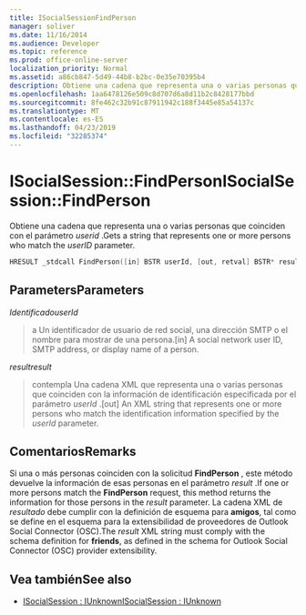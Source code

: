 ```yaml
---
title: ISocialSessionFindPerson
manager: soliver
ms.date: 11/16/2014
ms.audience: Developer
ms.topic: reference
ms.prod: office-online-server
localization_priority: Normal
ms.assetid: a86cb847-5d49-44b8-b2bc-0e35e70395b4
description: Obtiene una cadena que representa una o varias personas que coinciden con el parámetro userID.
ms.openlocfilehash: 1aa6478126e509c8d707d6a8d11b2c8428177bbd
ms.sourcegitcommit: 8fe462c32b91c87911942c188f3445e85a54137c
ms.translationtype: MT
ms.contentlocale: es-ES
ms.lasthandoff: 04/23/2019
ms.locfileid: "32285374"
---
```

# <a name="isocialsessionfindperson"></a><span data-ttu-id="bf6c8-103">ISocialSession::FindPerson</span><span class="sxs-lookup"><span data-stu-id="bf6c8-103">ISocialSession::FindPerson</span></span>

<span data-ttu-id="bf6c8-104">Obtiene una cadena que representa una o varias personas que coinciden con el parámetro _userid_ .</span><span class="sxs-lookup"><span data-stu-id="bf6c8-104">Gets a string that represents one or more persons who match the  _userID_ parameter.</span></span> 
  
```cpp
HRESULT _stdcall FindPerson([in] BSTR userId, [out, retval] BSTR* result);
```

## <a name="parameters"></a><span data-ttu-id="bf6c8-105">Parameters</span><span class="sxs-lookup"><span data-stu-id="bf6c8-105">Parameters</span></span>

<span data-ttu-id="bf6c8-106">_Identificado_</span><span class="sxs-lookup"><span data-stu-id="bf6c8-106">_userId_</span></span>
  
> <span data-ttu-id="bf6c8-107">a Un identificador de usuario de red social, una dirección SMTP o el nombre para mostrar de una persona.</span><span class="sxs-lookup"><span data-stu-id="bf6c8-107">[in] A social network user ID, SMTP address, or display name of a person.</span></span>
    
<span data-ttu-id="bf6c8-108">_result_</span><span class="sxs-lookup"><span data-stu-id="bf6c8-108">_result_</span></span>
  
> <span data-ttu-id="bf6c8-109">contempla Una cadena XML que representa una o varias personas que coinciden con la información de identificación especificada por el parámetro _userId_ .</span><span class="sxs-lookup"><span data-stu-id="bf6c8-109">[out] An XML string that represents one or more persons who match the identification information specified by the  _userId_ parameter.</span></span> 
    
## <a name="remarks"></a><span data-ttu-id="bf6c8-110">Comentarios</span><span class="sxs-lookup"><span data-stu-id="bf6c8-110">Remarks</span></span>

<span data-ttu-id="bf6c8-111">Si una o más personas coinciden con la solicitud **FindPerson** , este método devuelve la información de esas personas en el parámetro _result_ .</span><span class="sxs-lookup"><span data-stu-id="bf6c8-111">If one or more persons match the **FindPerson** request, this method returns the information for those persons in the  _result_ parameter.</span></span> <span data-ttu-id="bf6c8-112">La cadena XML de _resultado_ debe cumplir con la definición de esquema para **amigos**, tal como se define en el esquema para la extensibilidad de proveedores de Outlook Social Connector (OSC).</span><span class="sxs-lookup"><span data-stu-id="bf6c8-112">The  _result_ XML string must comply with the schema definition for **friends**, as defined in the schema for Outlook Social Connector (OSC) provider extensibility.</span></span> 
  
## <a name="see-also"></a><span data-ttu-id="bf6c8-113">Vea también</span><span class="sxs-lookup"><span data-stu-id="bf6c8-113">See also</span></span>

- [<span data-ttu-id="bf6c8-114">ISocialSession : IUnknown</span><span class="sxs-lookup"><span data-stu-id="bf6c8-114">ISocialSession : IUnknown</span></span>](isocialsessioniunknown.md)

